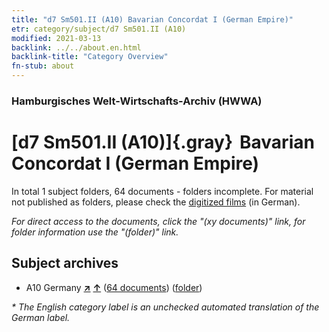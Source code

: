 ```yaml
---
title: "d7 Sm501.II (A10) Bavarian Concordat I (German Empire)"
etr: category/subject/d7 Sm501.II (A10)
modified: 2021-03-13
backlink: ../../about.en.html
backlink-title: "Category Overview"
fn-stub: about
---
```


### Hamburgisches Welt-Wirtschafts-Archiv (HWWA)
# [d7 Sm501.II (A10)]{.gray}&#8201; Bavarian Concordat I (German Empire)&#160; 





In total 1 subject folders, 64 documents - folders incomplete.
For material not published as folders, please check the [digitized films](/film/h1_sh) (in German).

_For direct access to the documents, click the "(xy documents)" link, for folder information use the "(folder)" link._

## Subject archives


- A10 Germany [**&nearr;**](../../../geo/i/126128/about.en.html "Germany (all folders)") [**&uarr;**](../../../geo/about.en.html#A10 "Country category system") (<a href="https://pm20.zbw.eu/dfgview/sh/126128,144250" title="about: Germany : Bavarian Concordat I (German Empire)" target="_blank">64 documents</a>) ([folder](http://purl.org/pressemappe20/folder/sh/126128,144250))


_* The English category label is an unchecked automated translation of the German label._

